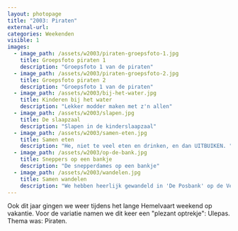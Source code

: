 ```yaml
---
layout: photopage
title: "2003: Piraten"
external-url:
categories: Weekenden
visible: 1
images:
  - image_path: /assets/w2003/piraten-groepsfoto-1.jpg
    title: Groepsfoto piraten 1
    description: "Groepsfoto 1 van de piraten"
  - image_path: /assets/w2003/piraten-groepsfoto-2.jpg
    title: Groepsfoto piraten 2
    description: "Groepsfoto 1 van de piraten"
  - image_path: /assets/w2003/bij-het-water.jpg
    title: Kinderen bij het water
    description: "Lekker modder maken met z'n allen"
  - image_path: /assets/w2003/slapen.jpg
    title: De slaapzaal
    description: "Slapen in de kinderslaapzaal"
  - image_path: /assets/w2003/samen-eten.jpg
    title: Samen eten
    description: "He, niet te veel eten en drinken, en dan UITBUIKEN. "
  - image_path: /assets/w2003/op-de-bank.jpg
    title: Sneppers op een bankje
    description: "De snepperdames op een bankje"
  - image_path: /assets/w2003/wandelen.jpg
    title: Samen wandelen
    description: "We hebben heerlijk gewandeld in 'De Posbank' op de Veluwe." 
---
```


Ook dit jaar gingen we weer tijdens het lange Hemelvaart weekend op vakantie. Voor de variatie namen we dit keer een "plezant optrekje": Ulepas. Thema was: Piraten.
